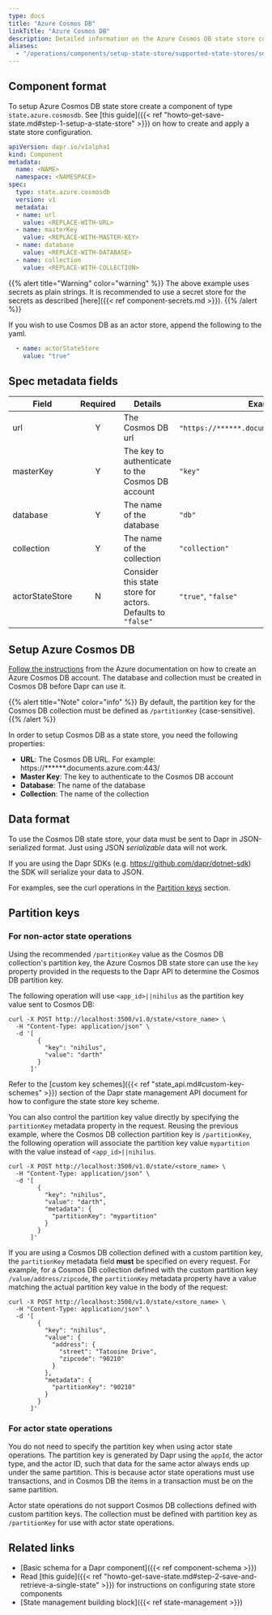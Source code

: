 ```yaml
---
type: docs
title: "Azure Cosmos DB"
linkTitle: "Azure Cosmos DB"
description: Detailed information on the Azure Cosmos DB state store component
aliases:
  - "/operations/components/setup-state-store/supported-state-stores/setup-azure-cosmosdb/"
---
```


## Component format

To setup Azure Cosmos DB state store create a component of type `state.azure.cosmosdb`. See [this guide]({{< ref "howto-get-save-state.md#step-1-setup-a-state-store" >}}) on how to create and apply a state store configuration.

```yaml
apiVersion: dapr.io/v1alpha1
kind: Component
metadata:
  name: <NAME>
  namespace: <NAMESPACE>
spec:
  type: state.azure.cosmosdb
  version: v1
  metadata:
  - name: url
    value: <REPLACE-WITH-URL>
  - name: masterKey
    value: <REPLACE-WITH-MASTER-KEY>
  - name: database
    value: <REPLACE-WITH-DATABASE>
  - name: collection
    value: <REPLACE-WITH-COLLECTION>
```

{{% alert title="Warning" color="warning" %}}
The above example uses secrets as plain strings. It is recommended to use a secret store for the secrets as described [here]({{< ref component-secrets.md >}}).
{{% /alert %}}

If you wish to use Cosmos DB as an actor store, append the following to the yaml.

```yaml
  - name: actorStateStore
    value: "true"
```

## Spec metadata fields

| Field              | Required | Details | Example |
|--------------------|:--------:|---------|---------|
| url                | Y        | The Cosmos DB url | `"https://******.documents.azure.com:443/"`.
| masterKey          | Y        | The key to authenticate to the Cosmos DB account | `"key"`
| database           | Y        | The name of the database  | `"db"`
| collection         | Y        | The name of the collection | `"collection"`
| actorStateStore    | N        | Consider this state store for actors. Defaults to `"false"` | `"true"`, `"false"`

## Setup Azure Cosmos DB

[Follow the instructions](https://docs.microsoft.com/en-us/azure/cosmos-db/how-to-manage-database-account) from the Azure documentation on how to create an Azure Cosmos DB account. The database and collection must be created in Cosmos DB before Dapr can use it.

{{% alert title="Note" color="info" %}}
By default, the partition key for the Cosmos DB collection must be defined as `/partitionKey` (case-sensitive).
{{% /alert %}}

In order to setup Cosmos DB as a state store, you need the following properties:

- **URL**: The Cosmos DB URL. For example: https://******.documents.azure.com:443/
- **Master Key**: The key to authenticate to the Cosmos DB account
- **Database**: The name of the database
- **Collection**: The name of the collection

## Data format

To use the Cosmos DB state store, your data must be sent to Dapr in JSON-serialized format. Just using JSON *serializable* data will not work.

If you are using the Dapr SDKs (e.g. https://github.com/dapr/dotnet-sdk) the SDK will serialize your data to JSON.

For examples, see the curl operations in the [Partition keys](#partition-keys) section.

## Partition keys

### For non-actor state operations

Using the recommended `/partitionKey` value as the Cosmos DB collection's partition key, the Azure Cosmos DB state store can use the `key` property provided in the requests to the Dapr API to determine the Cosmos DB partition key.

The following operation will use `<app_id>||nihilus` as the partition key value sent to Cosmos DB:

```shell
curl -X POST http://localhost:3500/v1.0/state/<store_name> \
  -H "Content-Type: application/json" \
  -d '[
        {
          "key": "nihilus",
          "value": "darth"
        }
      ]'
```

Refer to the [custom key schemes]({{< ref "state_api.md#custom-key-schemes" >}}) section of the Dapr state management API document for how to configure the state store key scheme.

You can also control the partition key value directly by specifying the `partitionKey` metadata property in the request. Reusing the previous example, where the Cosmos DB collection partition key is `/partitionKey`, the following operation will associate the partition key value `mypartition` with the value instead of `<app_id>||nihilus`.

```shell
curl -X POST http://localhost:3500/v1.0/state/<store_name> \
  -H "Content-Type: application/json" \
  -d '[
        {
          "key": "nihilus",
          "value": "darth",
          "metadata": {
            "partitionKey": "mypartition"
          }
        }
      ]'
```

If you are using a Cosmos DB collection defined with a custom partition key, the  `partitionKey` metadata field **must** be specified on every request. For example, for a Cosmos DB collection defined with the custom partition key `/value/address/zipcode`, the `partitionKey` metadata property have a value matching the actual partition key value in the body of the request:

```shell
curl -X POST http://localhost:3500/v1.0/state/<store_name> \
  -H "Content-Type: application/json" \
  -d '[
        {
          "key": "nihilus",
          "value": {
            "address": {
              "street": "Tatooine Drive",
              "zipcode": "90210"
            }
          },
          "metadata": {
            "partitionKey": "90210"
          }
        }
      ]'
```

### For actor state operations

You do not need to specify the partition key when using actor state operations. The partition key is generated by Dapr using the `appId`, the actor type, and the actor ID, such that data for the same actor always ends up under the same partition. This is because actor state operations must use transactions, and in Cosmos DB the items in a transaction must be on the same partition.

Actor state operations do not support Cosmos DB collections defined with custom partition keys. The collection must be defined with partition key as `/partitionKey` for use with actor state operations.

## Related links
- [Basic schema for a Dapr component]({{< ref component-schema >}})
- Read [this guide]({{< ref "howto-get-save-state.md#step-2-save-and-retrieve-a-single-state" >}}) for instructions on configuring state store components
- [State management building block]({{< ref state-management >}})
